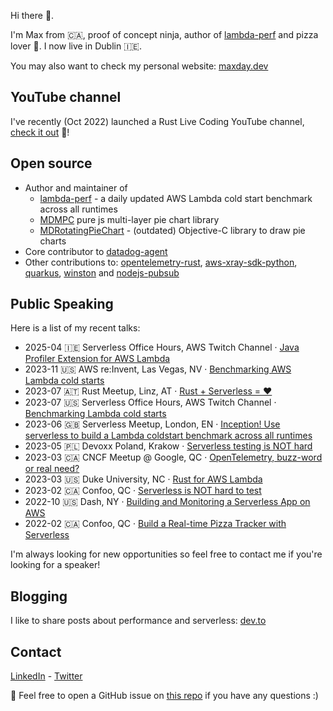 Hi there 👋. 

I'm Max from 🇨🇦, proof of concept ninja, author of [lambda-perf](https://maxday.github.io/lambda-perf) and pizza lover 🍕.
I now live in Dublin 🇮🇪.

You may also want to check my personal website: [maxday.dev](https://maxday.dev)

## YouTube channel

I've recently (Oct 2022) launched a Rust Live Coding YouTube channel, [check it out](https://youtube.com/@maxday_coding) 👀!

## Open source

- Author and maintainer of 
    - [lambda-perf](https://maxday.github.io/lambda-perf) - a daily updated AWS Lambda cold start benchmark across all runtimes
    - [MDMPC](https://github.com/maxday/MDMPC) pure js multi-layer pie chart library
    - [MDRotatingPieChart](https://github.com/maxday/MDRotatingPieChart) - (outdated) Objective-C library to draw pie charts
- Core contributor to [datadog-agent](https://github.com/DataDog/datadog-agent/)
- Other contributions to: [opentelemetry-rust](https://github.com/open-telemetry/opentelemetry-rust), [aws-xray-sdk-python](https://github.com/aws/aws-xray-sdk-python), [quarkus](https://github.com/quarkusio/quarkus), [winston](https://github.com/bithavoc/express-winston) and [nodejs-pubsub](https://github.com/googleapis/nodejs-pubsub)

## Public Speaking

Here is a list of my recent talks:

- 2025-04 🇮🇪 Serverless Office Hours, AWS Twitch Channel · [Java Profiler Extension for AWS Lambda](https://maxday.dev/talks/2025-04-22-java-profiler-for-aws-lambda/)
- 2023-11 🇺🇸 AWS re:Invent, Las Vegas, NV · [Benchmarking AWS Lambda cold starts](https://maxday.dev/talks/2023-11-29-benchmarking-aws-lambda-cold-starts/)
- 2023-07 🇦🇹 Rust Meetup, Linz, AT · [Rust + Serverless = ❤️](https://maxday.dev/talks/2023-07-31-serverless-and-rust/)
- 2023-07 🇺🇸 Serverless Office Hours, AWS Twitch Channel · [Benchmarking Lambda cold starts](https://maxday.dev/talks/2023-07-04-benchmarking-lambda-cold-starts/)
- 2023-06 🇬🇧 Serverless Meetup, London, EN · [Inception! Use serverless to build a Lambda coldstart benchmark across all runtimes](https://maxday.dev/talks/2023-06-22-inception-use-serverless-to-benchmark-serverless/)
- 2023-05 🇵🇱 Devoxx Poland, Krakow · [Serverless testing is NOT hard](https://maxday.dev/talks/2023-05-31-serverless-testing-is-not-hard/)
- 2023-03 🇨🇦 CNCF Meetup @ Google, QC · [OpenTelemetry, buzz-word or real need?](https://maxday.dev/talks/2023-03-22-opentelemetry/)
- 2023-03 🇺🇸 Duke University, NC · [Rust for AWS Lambda](https://maxday.dev/talks/2023-03-01-rust-for-aws-lambda/)
- 2023-02 🇨🇦 Confoo, QC · [Serverless is NOT hard to test](https://maxday.dev/talks/2023-02-23-serverless-is-not-hard-to-test/)
- 2022-10 🇺🇸 Dash, NY · [Building and Monitoring a Serverless App on AWS](https://maxday.dev/talks/2022-10-19-building-and-monitoring-a-serverless-app-on-aws/)
- 2022-02 🇨🇦 Confoo, QC · [Build a Real-time Pizza Tracker with Serverless]((https://maxday.dev/talks/2022-02-24-build-a-real-time-pizza-tracker-with-serverless/))

I'm always looking for new opportunities so feel free to contact me if you're looking for a speaker!  

## Blogging

I like to share posts about performance and serverless: [dev.to](https://dev.to/maxday)

## Contact

[LinkedIn](https://www.linkedin.com/in/maxday/) - [Twitter](https://twitter.com/_maxday)

📩 Feel free to open a GitHub issue on [this repo](https://github.com/maxday/maxday) if you have any questions :)
